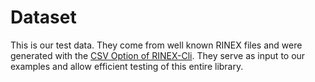 Dataset
=======

This is our test data. They come from well known RINEX files and were generated with the
[CSV Option of RINEX-Cli](https://github.com/georust/rinex). 
They serve as input to our examples and allow efficient testing of this entire library.
